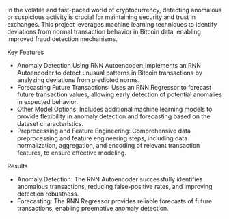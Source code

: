 In the volatile and fast-paced world of cryptocurrency, detecting anomalous or suspicious activity is crucial for maintaining security and trust in exchanges. This project leverages machine learning techniques to identify deviations from normal transaction behavior in Bitcoin data, enabling improved fraud detection mechanisms.

Key Features

* Anomaly Detection Using RNN Autoencoder: Implements an RNN Autoencoder to detect unusual patterns in Bitcoin transactions by analyzing deviations from predicted norms.
* Forecasting Future Transactions: Uses an RNN Regressor to forecast future transaction values, allowing early detection of potential anomalies in expected behavior.
* Other Model Options: Includes additional machine learning models to provide flexibility in anomaly detection and forecasting based on the dataset characteristics.
* Preprocessing and Feature Engineering: Comprehensive data preprocessing and feature engineering steps, including data normalization, aggregation, and encoding of relevant transaction features, to ensure effective modeling.

Results
* Anomaly Detection: The RNN Autoencoder successfully identifies anomalous transactions, reducing false-positive rates, and improving detection robustness.
* Forecasting: The RNN Regressor provides reliable forecasts of future transactions, enabling preemptive anomaly detection.
